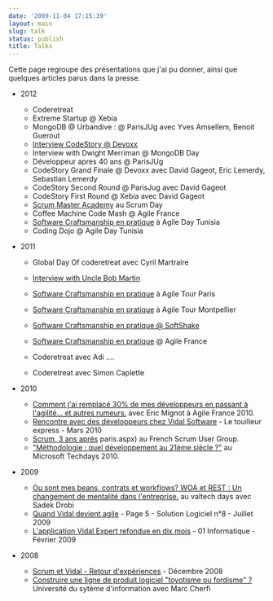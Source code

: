 ```yaml
---
date: '2009-11-04 17:15:39'
layout: main
slug: talk
status: publish
title: Talks
---
```


Cette page regroupe des présentations que j'ai pu donner, ainsi que quelques articles parus dans la presse. 

* 2012
  * Coderetreat
  * Extreme Startup @ Xebia
  * MongoDB @ Urbandive : @ ParisJUg avec Yves Amsellem, Benoit Guerout
  * [Interview CodeStory @ Devoxx](http://www.parleys.com/#st=5&id=3174&sl=0)
  * Interview with Dwight Merriman @ MongoDB Day
  * Développeur apres 40 ans @ ParisJUg
  * CodeStory Grand Finale @ Devoxx avec David Gageot, Eric Lemerdy, Sebastian Lemerdy
  * CodeStory Second Round @ ParisJug avec David Gageot
  * CodeStory First Round @ Xebia avec David Gageot
  * [Scrum Master Academy](http://www.youtube.com/watch?v=9y9VTw7nL3Q) au Scrum Day
  * Coffee Machine Code Mash @ Agile France
  * [Software Craftsmanship en pratique](https://speakerdeck.com/u/jeanlaurent/p/software-craftsmanship-en-pratique-at-agile-day-tunisia) à Agile Day Tunisia
  * Coding Dojo @ Agile Day Tunisia

* 2011
  * Global Day Of coderetreat avec Cyril Martraire
  * [Interview with Uncle Bob Martin](http://blog.xebia.fr/2011/05/25/interview-avec-robert-martin/)
  * [Software Craftsmanship en pratique](http://www.slideshare.net/jl.morlhon/software-craftsmanship-en-pratique-agiletour) à Agile Tour Paris
  * [Software Craftsmanship en pratique](http://www.slideshare.net/jl.morlhon/software-craftsmanship-en-pratique-agiletour) à Agile Tour Montpellier
  * [Software Craftsmanship en pratique @ SoftShake](http://www.slideshare.net/jl.morlhon/software-craftsmanship-en-pratique)
  * [Software Craftsmanship en pratique]((http://www.slideshare.net/jl.morlhon/software-craftsmanship-en-pratique-agiletour)) @ Agile France

  * Coderetreat avec Adi ....
  * Coderetreat avec Simon Caplette

* 2010
  * [Comment j'ai remplacé 30% de mes développeurs en passant à l'agilité... et autres rumeurs.](http://www.slideshare.net/jl.morlhon/comment-jai-remplac-30-de-mes-dveloppeurs-en-adoptant-lagilit-et-autres-rumeurs) avec Eric Mignot à Agile France 2010.
  * [Rencontre avec des développeurs chez Vidal Software](http://www.touilleur-express.fr/2010/03/19/rencontre-avec-des-developpeurs-chez-vidal-software/) - Le touilleur express - Mars 2010
  * [Scrum, 3 ans aprés](http://www.slideshare.net/jl.morlhon/scrum-3-ans-aprs)
paris.aspx) au French Scrum User Group.
  * ["Méthodologie : quel développement au 21ème siècle ?"](http://blogs.msdn.com/agilefr/archive/2010/03/29/table-ronde-sur-la-transition-vers-l-agilit-aux-microsoft-techdays-2010-) au Microsoft Techdays 2010.

* 2009
  * [Ou sont mes beans, contrats et workflows? WOA et REST : Un changement de mentalité dans l'entreprise.](http://morlhon.net/talk/WOA-REST-OuSontMesBeansProcessEtWorkflows.pdf) au valtech days avec Sadek Drobi
  * [Quand Vidal devient agile](http://morlhon.net/press/solution-logiciel-2009) - Page 5 - Solution Logiciel n°8 - Juillet 2009  
  * [L'application Vidal Expert refondue en dix mois](http://morlhon.net/press/01-informatique-2008) - 01 Informatique - Février 2009

* 2008  
  * [Scrum et Vidal - Retour d'expériences](http://morlhon.net/talk/scrum-vidal-retour-dexperience) - Décembre 2008
  * [Construire une ligne de produit logiciel "toyotisme ou fordisme" ?](http://morlhon.net/talk/construire-une-ligne-de-produit-logiciel-toyotisme-ou-fordisme) Université du sytème d'information avec Marc Cherfi

